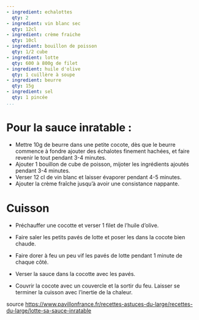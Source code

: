 ```yaml
---
- ingredient: echalottes
  qty: 2  
- ingredient: vin blanc sec
  qty: 12cl  
- ingredient: crème fraiche
  qty: 10cl  
- ingredient: bouillon de poisson
  qty: 1/2 cube  
- ingredient: lotte
  qty: 600 à 800g de filet  
- ingredient: huile d'olive
  qty: 1 cuillère à soupe  
- ingredient: beurre
  qty: 15g  
- ingredient: sel
  qty: 1 pincée
...
```

# Pour la sauce inratable :
* Mettre 10g de beurre dans une petite cocote, dès que le beurre commence à fondre ajouter des échalotes finement hachées,
et faire revenir le tout pendant 3-4 minutes.
*  Ajouter 1 bouillon de cube de poisson, mijoter les ingrédients ajoutés pendant 3-4 minutes. 
* Verser 12 cl de vin blanc et laisser évaporer pendant 4-5 minutes. 
* Ajouter la crème fraîche jusqu’à avoir une consistance nappante.

# Cuisson 
* Préchauffer une cocotte et verser 1 filet de l’huile d’olive. 
* Faire saler les petits pavés de lotte et poser les dans la cocote bien chaude. 
* Faire dorer à feu un peu vif les pavés de lotte pendant 1 minute de chaque côté.

* Verser la sauce dans la cocotte avec les pavés. 

* Couvrir la cocote avec un couvercle et la sortir du feu.
Laisser se terminer la cuisson avec l’inertie de la chaleur.


source
https://www.pavillonfrance.fr/recettes-astuces-du-large/recettes-du-large/lotte-sa-sauce-inratable

